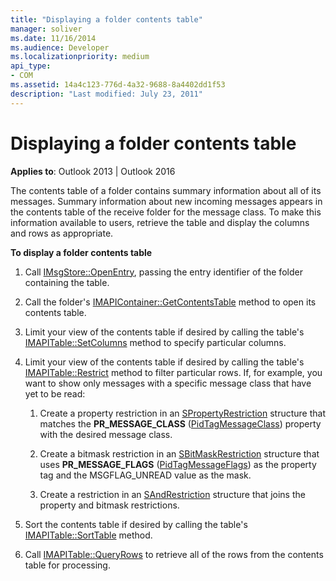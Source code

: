 ```yaml
---
title: "Displaying a folder contents table"
manager: soliver
ms.date: 11/16/2014
ms.audience: Developer
ms.localizationpriority: medium
api_type:
- COM
ms.assetid: 14a4c123-776d-4a32-9688-8a4402dd1f53
description: "Last modified: July 23, 2011"
---
```


# Displaying a folder contents table

**Applies to**: Outlook 2013 | Outlook 2016 
  
The contents table of a folder contains summary information about all of its messages. Summary information about new incoming messages appears in the contents table of the receive folder for the message class. To make this information available to users, retrieve the table and display the columns and rows as appropriate.
  
**To display a folder contents table**
  
1. Call [IMsgStore::OpenEntry](imsgstore-openentry.md), passing the entry identifier of the folder containing the table.
    
2. Call the folder's [IMAPIContainer::GetContentsTable](imapicontainer-getcontentstable.md) method to open its contents table. 
    
3. Limit your view of the contents table if desired by calling the table's [IMAPITable::SetColumns](imapitable-setcolumns.md) method to specify particular columns. 
    
4. Limit your view of the contents table if desired by calling the table's [IMAPITable::Restrict](imapitable-restrict.md) method to filter particular rows. If, for example, you want to show only messages with a specific message class that have yet to be read: 
    
    1. Create a property restriction in an [SPropertyRestriction](spropertyrestriction.md) structure that matches the **PR_MESSAGE_CLASS** ([PidTagMessageClass](pidtagmessageclass-canonical-property.md)) property with the desired message class. 
        
    2. Create a bitmask restriction in an [SBitMaskRestriction](sbitmaskrestriction.md) structure that uses **PR_MESSAGE_FLAGS** ([PidTagMessageFlags](pidtagmessageflags-canonical-property.md)) as the property tag and the MSGFLAG_UNREAD value as the mask.
        
    3. Create a restriction in an [SAndRestriction](sandrestriction.md) structure that joins the property and bitmask restrictions. 
    
5. Sort the contents table if desired by calling the table's [IMAPITable::SortTable](imapitable-sorttable.md) method. 
    
6. Call [IMAPITable::QueryRows](imapitable-queryrows.md) to retrieve all of the rows from the contents table for processing. 
    

